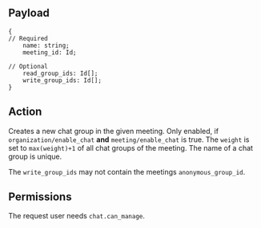## Payload
```
{
// Required
    name: string;
    meeting_id: Id;

// Optional
    read_group_ids: Id[];
    write_group_ids: Id[];
}
```

## Action
Creates a new chat group in the given meeting. Only enabled, if `organization/enable_chat` **and** `meeting/enable_chat` is true. The `weight` is set to `max(weight)+1` of all chat groups of the meeting.
The name of a chat group is unique.

The `write_group_ids` may not contain the meetings `anonymous_group_id`.

## Permissions
The request user needs `chat.can_manage`.
